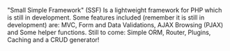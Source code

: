 "Small Simple Framework" (SSF) Is a lightweight framework for PHP which is still in development. Some features included (remember it is still in development) are: MVC, Form and Data Validations, AJAX Browsing (PJAX) and Some helper functions. Still to come: Simple ORM, Router, Plugins, Caching and a CRUD generator!